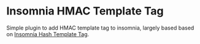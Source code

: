 # Insomnia HMAC Template Tag
Simple plugin to add HMAC template tag to insomnia, largely based based on [Insomnia Hash Template Tag](https://github.com/getinsomnia/insomnia/tree/develop/plugins/insomnia-plugin-hash).
